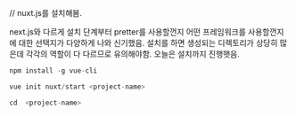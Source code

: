 // nuxt.js를 설치해봄.

next.js와 다르게 설치 단계부터 pretter를 사용할껀지 어떤 프레임워크를 사용할껀지에 대한 선택지가 다양하게 나와 신기했음.
설치를 하면 생성되는 디렉토리가 상당히 많은데 각각의 역할이 다 다르므로 유의해야함.
오늘은 설치까지 진행햇음.

```js
npm install -g vue-cli

vue init nuxt/start <project-name>

cd  <project-name>
```